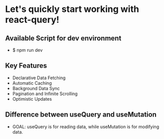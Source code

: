 # Let's quickly start working with react-query!

## Available Script for dev environment

- $ npm run dev

## Key Features

- Declarative Data Fetching
- Automatic Caching
- Background Data Sync
- Pagination and Infinite Scrolling
- Optimistic Updates

## Difference between useQuery and useMutation

- GOAL: useQuery is for reading data, while useMutation is for modifying data.
